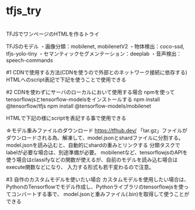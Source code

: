 # tfjs_try
<br>
TFJSでワンページのHTMLを作るトライ

TFJSのモデル
・画像分類：mobilenet, mobilenetV2
・物体検出：coco-ssd, tfjs-yolo-tiny
・セマンティックセグメンテーション：deeplab
・音声検出：speech-commands


#1 CDNで使用する方法(CDNを使うので外部とのネットワーク接続に依存する)
HTMLへのscript表記で下記を使うことで使用できる
<script src="https://cdn.jsdelivr.net/npm/@tensorflow/tfjs/dist/tf.min.js"></script>
<script src="https://cdn.jsdelivr.net/npm/@tensorflow-models/mobilenet@1.0.0"></script>


#2 CDNを使わずにサーバのローカルにおいて使用する場合
npmを使ってtensorflowjsとtensorflow-modelsをインストールする
npm install @tensorflow/tfjs
npm install @tensorflow-models/mobilenet

HTMLで下記の様にscriptを表記する事で使用できる
<!--<script src="https://cdn.jsdelivr.net/npm/@tensorflow/tfjs/dist/tf.min.js"></script>-->
<script src="./static/js/@tensorflow/tfjs/dist/tf.min.js"></script>
<!--<script src="https://cdn.jsdelivr.net/npm/@tensorflow-models/mobilenet@1.0.0"></script>-->
<script src="./static/model/@tensorflow-models/mobilenet/dist/mobilenet.min.js"></script>
  
☆モデル重みファイルのダウンロード
https://tfhub.dev/
「tar.gz」ファイルがダウンロードされる為、解凍して、model.jsonとshardファイルに分割する。
model.jsonを読み込むと、自動的にshardの重みとリンクする
分類タスクでlabelが必要な場合は、別途準備が必要。
mobilenetなど、tensorflowjsのAPIを使う場合はclassifyなどの関数が使えるが、自前のモデルを読み込む場合はexecute関数などになり、
入力する形式も若干変わるので注意。

#3 自作のカスタムモデルを使いたい場合
カスタムモデルを使用したい場合は、PythonのTensorflowでモデル作成し、Pythonライブラリのtensorflowjsを使ってコンバートする事で、
model.jsonと重みファイル(.bin)を取得して使うことができる

